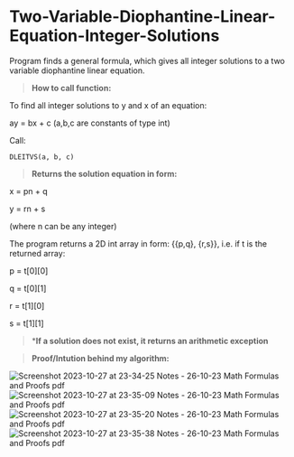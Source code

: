 # Two-Variable-Diophantine-Linear-Equation-Integer-Solutions

Program finds a general formula, which gives all integer solutions to a two variable diophantine linear equation.

> **How to call function:**

To find all integer solutions to y and x of an equation:

ay = bx + c (a,b,c are constants of type int)

Call:

`DLEITVS(a, b, c)`

> **Returns the solution equation in form:**

x = pn + q

y = rn + s

(where n can be any integer)

The program returns a 2D int array in form: {{p,q}, {r,s}}, i.e. if t is the returned array:

p = t[0][0]

q = t[0][1]

r = t[1][0]

s = t[1][1]

> ***If a solution does not exist, it returns an arithmetic exception**

> **Proof/Intution behind my algorithm:**

![Screenshot 2023-10-27 at 23-34-25 Notes - 26-10-23 Math Formulas and Proofs pdf](https://github.com/SaurSum8/Two-Variable-Diophantine-Linear-Equation-Integer-Solutions/assets/78038123/b1da0f88-0f79-4457-9d96-caf79797861c)
![Screenshot 2023-10-27 at 23-35-09 Notes - 26-10-23 Math Formulas and Proofs pdf](https://github.com/SaurSum8/Two-Variable-Diophantine-Linear-Equation-Integer-Solutions/assets/78038123/f252214f-2538-4635-bed9-2926c3e71c44)
![Screenshot 2023-10-27 at 23-35-20 Notes - 26-10-23 Math Formulas and Proofs pdf](https://github.com/SaurSum8/Two-Variable-Diophantine-Linear-Equation-Integer-Solutions/assets/78038123/e8d594d5-774d-4767-8b2b-21900b4a93c6)
![Screenshot 2023-10-27 at 23-35-38 Notes - 26-10-23 Math Formulas and Proofs pdf](https://github.com/SaurSum8/Two-Variable-Diophantine-Linear-Equation-Integer-Solutions/assets/78038123/70a04998-c791-47a5-b99c-52c1b2cfd50a)
